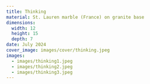 ```yaml
---
title: Thinking
material: St. Lauren marble (France) on granite base
dimensions:
  width: 12
  height: 15
  depth: 7
date: July 2024
cover_image: images/cover/thinking.jpeg
images:
  - images/thinking1.jpeg
  - images/thinking2.jpeg
  - images/thinking3.jpeg
---
```

